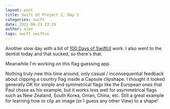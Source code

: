 ```yaml
---
layout: post
title: Swift UI Project 2, Day 2
categories: swift
date: 2021-06-23 23:19
author: alex
tags: swift swiftui
---
```


Another slow day with a bit of [100 Days of SwiftUI](https://www.hackingwithswift.com/100/swiftui) work. I also went to the dentist today and that sucked, so there's that.

Meanwhile I'm working on this flag guessing app. 

Nothing truly new this time around, only casual / inconsequential feedback about clipping a country flag inside a Capsule clipshape. I thought it looked generally OK for simple and symmetrical flags like the European ones that Paul chose as his example, but it works less well for asymmetrical flags such as New Zealand, South Korea, Oman, China, etc. Still a great example for learning how to clip an image (or I guess any other View) to a shape!
